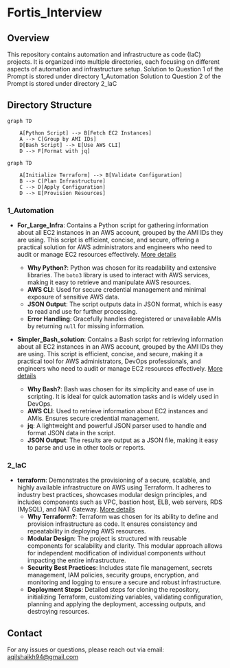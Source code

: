 # Fortis_Interview

## Overview
This repository contains  automation and infrastructure as code (IaC) projects. It is organized into multiple directories, each focusing on different aspects of automation and infrastructure setup.
Solution to Question 1 of the Prompt is stored under directory 1_Automation
Solution to Question 2 of the Prompt is stored under directory 2_IaC
## Directory Structure

```mermaid
graph TD

    A[Python Script] --> B[Fetch EC2 Instances]
    A --> C[Group by AMI IDs]
    D[Bash Script] --> E[Use AWS CLI]
    D --> F[Format with jq]

```
```mermaid
graph TD

    A[Initialize Terraform] --> B[Validate Configuration]
    B --> C[Plan Infrastructure]
    C --> D[Apply Configuration]
    D --> E[Provision Resources]
```
### 1_Automation
- **For_Large_Infra**: Contains a Python script for gathering information about all EC2 instances in an AWS account, grouped by the AMI IDs they are using. This script is efficient, concise, and secure, offering a practical solution for AWS administrators and engineers who need to audit or manage EC2 resources effectively. [More details](1_Automation/For_Large_Infra/README.md)
    - **Why Python?**: Python was chosen for its readability and extensive libraries. The `boto3` library is used to interact with AWS services, making it easy to retrieve and manipulate AWS resources.
    - **AWS CLI**: Used for secure credential management and minimal exposure of sensitive AWS data.
    - **JSON Output**: The script outputs data in JSON format, which is easy to read and use for further processing.
    - **Error Handling**: Gracefully handles deregistered or unavailable AMIs by returning `null` for missing information.

- **Simpler_Bash_solution**: Contains a Bash script for retrieving information about all EC2 instances in an AWS account, grouped by the AMI IDs they are using. This script is efficient, concise, and secure, making it a practical tool for AWS administrators, DevOps professionals, and engineers who need to audit or manage EC2 resources effectively. [More details](1_Automation/Simpler_Bash_solution/README.md)
    - **Why Bash?**: Bash was chosen for its simplicity and ease of use in scripting. It is ideal for quick automation tasks and is widely used in DevOps.
    - **AWS CLI**: Used to retrieve information about EC2 instances and AMIs. Ensures secure credential management.
    - **jq**: A lightweight and powerful JSON parser used to handle and format JSON data in the script.
    - **JSON Output**: The results are output as a JSON file, making it easy to parse and use in other tools or reports.

### 2_IaC
- **terraform**: Demonstrates the provisioning of a secure, scalable, and highly available infrastructure on AWS using Terraform. It adheres to industry best practices, showcases modular design principles, and includes components such as VPC, bastion host, ELB, web servers, RDS (MySQL), and NAT Gateway. [More details](2_IaC/terraform/README.md)
    - **Why Terraform?**: Terraform was chosen for its ability to define and provision infrastructure as code. It ensures consistency and repeatability in deploying AWS resources.
    - **Modular Design**: The project is structured with reusable components for scalability and clarity. This modular approach allows for independent modification of individual components without impacting the entire infrastructure.
    - **Security Best Practices**: Includes state file management, secrets management, IAM policies, security groups, encryption, and monitoring and logging to ensure a secure and robust infrastructure.
    - **Deployment Steps**: Detailed steps for cloning the repository, initializing Terraform, customizing variables, validating configuration, planning and applying the deployment, accessing outputs, and destroying resources.

## Contact
For any issues or questions, please reach out via email: aqilshaikh94@gmail.com
